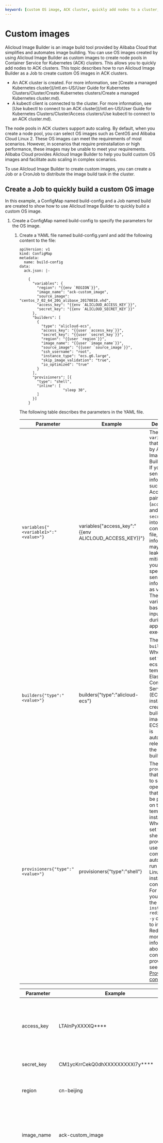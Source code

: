 ```yaml
---
keyword: [custom OS image, ACK cluster, quickly add nodes to a cluster, auto scaling]
---
```


# Custom images

Alicloud Image Builder is an image build tool provided by Alibaba Cloud that simplifies and automates image building. You can use OS images created by using Alicloud Image Builder as custom images to create node pools in Container Service for Kubernetes \(ACK\) clusters. This allows you to quickly add nodes to ACK clusters. This topic describes how to run Alicloud Image Builder as a Job to create custom OS images in ACK clusters.

-   An ACK cluster is created. For more information, see [Create a managed Kubernetes cluster](/intl.en-US/User Guide for Kubernetes Clusters/Cluster/Create Kubernetes clusters/Create a managed Kubernetes cluster.md).
-   A kubectl client is connected to the cluster. For more information, see [Use kubectl to connect to an ACK cluster](/intl.en-US/User Guide for Kubernetes Clusters/Cluster/Access clusters/Use kubectl to connect to an ACK cluster.md).

The node pools in ACK clusters support auto scaling. By default, when you create a node pool, you can select OS images such as CentOS and Alibaba Cloud Linux 2. These OS images can meet the requirements of most scenarios. However, in scenarios that require preinstallation or high performance, these images may be unable to meet your requirements. Alibaba Cloud provides Alicloud Image Builder to help you build custom OS images and facilitate auto scaling in complex scenarios.

To use Alicloud Image Builder to create custom images, you can create a Job or a CronJob to distribute the image build task in the cluster.

## Create a Job to quickly build a custom OS image

In this example, a ConfigMap named build-config and a Job named build are created to show how to use Alicloud Image Builder to quickly build a custom OS image.

1.  Create a ConfigMap named build-config to specify the parameters for the OS image.

    1.  Create a YAML file named build-config.yaml and add the following content to the file:

        ```
        apiVersion: v1
        kind: ConfigMap
        metadata:
          name: build-config
        data:
          ack.json: |-
            
            {
              "variables": {
                "region": "{{env `REGION`}}",
                "image_name": "ack-custom_image",
                "source_image": "centos_7_02_64_20G_alibase_20170818.vhd",
                "access_key": "{{env `ALICLOUD_ACCESS_KEY`}}",
                "secret_key": "{{env `ALICLOUD_SECRET_KEY`}}"
              },
              "builders": [
                {
                  "type": "alicloud-ecs",
                  "access_key": "{{user `access_key`}}",
                  "secret_key": "{{user `secret_key`}}",
                  "region": "{{user `region`}}",
                  "image_name": "{{user `image_name`}}",
                  "source_image": "{{user `source_image`}}",
                  "ssh_username": "root",
                  "instance_type": "ecs.g6.large",
                  "skip_image_validation": "true",
                  "io_optimized": "true"
                }
              ],
              "provisioners": [{
                "type": "shell",
                "inline": [
                            "sleep 30",
                ]
              }]
            }
        ```

        The following table describes the parameters in the YAML file.

        |Parameter|Example|Description|
        |---------|-------|-----------|
        |`variables{"<variable1>":"<value>"}`|variables\{"access\_key":"\{\{env ALICLOUD\_ACCESS\_KEY\}\}"\}|The `variables` that are used by Alicloud Image Builder. **Note:** If you write sensitive information such as AccessKey pairs \(`access_key` and `secret_key`\) into the configuration file, such information may be leaked. To mitigate risks, you can specify sensitive information as variables. The values of variables are based on the input values during application execution. |
        |`builders{"type":"<value>"}`|builders\{"type":"alicloud-ecs"\}|The image `builders`. When type is set to aliyun-ecs, a temporary Elastic Compute Service \(ECS\) instance is created to build the image. The ECS instance is automatically released after the image is built.|
        |`provisioners{"type":"<value>"}`|provisioners\{"type":"shell"\}|The image `provisioners` that are used to specify the operations that need to be performed on the temporary instance. When type is set to shell, a shell provisioner is used. A shell command is automatically run after the Linux instance is connected. For example, you can run the `yum install redis.x86_64 -y` command to install Redis. For more information about how to configure provisioners, see [Provisioner configuration](#section_b5b_tsw_zj6). |

        |Parameter|Example|Description|Importance|
        |---------|-------|-----------|----------|
        |access\_key|LTAInPyXXXXQ\*\*\*\*|Your AccessKey ID. For more information, see [Obtain an AccessKey pair]().|High|
        |secret\_key|CM1ycKrrCekQ0dhXXXXXXXXXl7y\*\*\*\*|Your AccessKey secret.|High|
        |region|cn-beijing|The region where the custom image is to be created.|High|
        |image\_name|ack-custom\_image|The name of the custom image to be created. The name must be globally unique.|Low|
        |source\_image|aliyun\_2\_1903\_x64\_20G\_alibase\_20200904.vhd|The ID of the Alibaba Cloud public image based on which to create the custom image. The created custom image will contain the same operating system as the public image.|High|

    2.  Run the following command to deploy Alicloud Image Builder in the cluster:

        ```
        kubectl apply -f build-config.yaml
        ```

2.  Create a Job to build a custom OS image.

    1.  Create a YAML file named build.yaml and add the following content to the file:

        ```
        apiVersion: batch/v1
        kind: Job
        metadata:
          name: image-builder
          namespace: default
        spec:
          template:
            metadata:
              name: image-builder
            spec:
              containers:
                - name: image-builder
                  image: registry.cn-hangzhou.aliyuncs.com/acs/image-builder:v1
                  env:
                    - name: ALICLOUD_ACCESS_KEY  
                      value: xxxxxxx
                    - name: ALICLOUD_SECRET_KEY
                      value: xxxxxxx
                    - name: REGION
                      value: cn-hangzhou
                  command: ["packer"]
                  args:  ["build","/config/ack.json"]
                  volumeMounts:
                    - name: config
                      mountPath: /config
              volumes:
                - name: config
                  configMap:
                    name: build-config
                    items:
                      - key: ack.json
                        path: ack.json
              restartPolicy: Never
        ```

    2.  Run the following command to deploy the Job and start building the image:

        ```
        kubectl apply -f build.yaml
        ```

3.  Log on to the ACK console and check the image build log.

    A log is generated during the image build process. This log records all the image build operations, including checking parameters, creating temporary resources, pre-installing software, creating target resources, and releasing temporary resources. You can check the image build log by performing the following steps:

    1.  Log on to the [ACK console](https://cs.console.aliyun.com).

    2.  In the left-side navigation pane of the ACK console, click **Clusters**.

    3.  On the Clusters page, find the cluster that you want to manage and click the name of the cluster or click **Details** in the **Actions** column. The details page of the cluster appears.

    4.  In the left-side navigation pane of the details page, choose **Workloads** \> **Jobs**.

    5.  On the Jobs page, find the Job that you created and click **Details** in the **Actions** column.

    6.  On the job details page, click the **Logs** tab to check the image build log.


## Provisioner configuration

A provisioner is a component used to install and configure software in a running machine before the machine is converted to a static OS image. It is often used to install software in images in the following scenarios:

-   Install software packages.
-   Patch kernels.
-   Create users.
-   Download application code.

Common operations by using provisioners include:

-   Execute shell scripts.

    ```
      "provisioners": [{
          "type": "shell",
          "script": "script.sh"
      }]
    ```

-   Execute orchestration scripts by using Ansible.

    ```
      "provisioners": [
        {
        "type": "ansible",
        "playbook_file": "./playbook.yml"
        }
      ]
    ```

-   Install the Cloud Paralleled File System \(CPFS\) client.

    The installation of CPFS requires multiple installation packages, some of which involves real-time compilation and may require a long time to install. The use of a custom image can greatly reduce the cost of installing the CPFS client on a large number of nodes. The following code block provides a sample configuration.

    ```
        {
          "variables": {
            "region": "{{env `REGION`}}",
            "image_name": "ack-custom_image",
            "source_image": "centos_7_04_64_20G_alibase_201701015.vhd",
            "access_key": "{{env `ALICLOUD_ACCESS_KEY`}}",
            "secret_key": "{{env `ALICLOUD_SECRET_KEY`}}"
          },
        "builders": [
            {
              "type": "alicloud-ecs",
              "access_key": "{{user `access_key`}}",
              "secret_key": "{{user `secret_key`}}",
              "region": "{{user `region`}}",
              "image_name": "{{user `image_name`}}",
              "source_image": "{{user `source_image`}}",
              "ssh_username": "root",
              "instance_type": "ecs.g6.large",
              "skip_image_validation": "true",
              "io_optimized": "true"
            }
          ],
       "provisioners": [{
            "type": "shell",
            "inline": [
                "cd $HOME",
                "wget https://cpfs-client.oss-cn-beijing.aliyuncs.com/kernel/kernel-devel-`uname -r`.rpm",
                "rpm -ivh --replacefiles kernel-devel-`uname -r`.rpm"
            ]
          }]
    ```


## What to do next

After a custom image is created by using Alicloud Image Builder, you can create an elastic node pool based on the custom image to quickly add nodes to the cluster. For more information about how to create an elastic node pool, see [Auto scaling of nodes](/intl.en-US/User Guide for Kubernetes Clusters/Auto Scaling/Auto scaling of nodes.md).

**Related topics**  


[Create a Kubernetes cluster by using a custom image](/intl.en-US/User Guide for Kubernetes Clusters/Cluster/Create Kubernetes clusters/Create a Kubernetes cluster by using a custom image.md)

